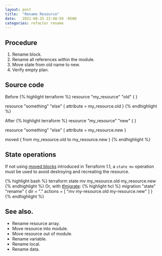 ```yaml
---
layout: post
title:  "Rename Resource"
date:   2021-08-25 22:48:59 -0500
categories: refactor rename 
---
```


## Procedure

1. Rename block.
2. Rename all references within the module.
3. Move state from old name to new.
4. Verify empty plan.

## Source code
Before
{% highlight terraform %}
resource "my_resource" "old" {
}

resource "something" "else" {
  attribute = my_resource.old
}
{% endhighlight %}

After
{% highlight terraform %}
resource "my_resource" "new" {
}

resource "something" "else" {
  attribute = my_resource.new
}

moved {
  from my_resource.old
  to my_resource.new
}
{% endhighlight %}
## State operations
If not using [moved blocks](https://learn.hashicorp.com/tutorials/terraform/move-config) introduced in Terraform 1.1, a `state mv` operation must be used to avoid destroying and recreating the resource.

{% highlight bash %}
terraform state mv my_resource.old my_resource.new
{% endhighlight %}
Or, with [tfmigrate](https://github.com/minamijoyo/tfmigrate):
{% highlight hcl %}
migration "state" "rename" {
  dir = "."
  actions = [
    "mv my-resource.old my-resource.new"
  ]
}
{% endhighlight %}

## See also.

* Rename resource array. 
* Move resource into module.
* Move resource out of module.
* Rename variable. 
* Rename local. 
* Rename data.
